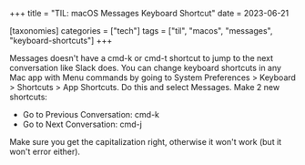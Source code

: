 +++
title = "TIL: macOS Messages Keyboard Shortcut"
date = 2023-06-21

[taxonomies]
categories = ["tech"]
tags = ["til", "macos", "messages", "keyboard-shortcuts"]
+++

Messages doesn't have a cmd-k or cmd-t shortcut to jump to the next conversation like Slack does.
You can change keyboard shortcuts in any Mac app with Menu commands by going to System Preferences > Keyboard > Shortcuts > App Shortcuts.
Do this and select Messages.
Make 2 new shortcuts:
- Go to Previous Conversation: cmd-k
- Go to Next Conversation: cmd-j

Make sure you get the capitalization right, otherwise it won't work (but it won't error either).


